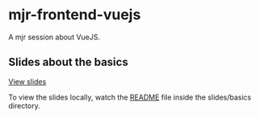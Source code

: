 # mjr-frontend-vuejs

A mjr session about VueJS.

## Slides about the basics

[View slides](http://uptight-branch.surge.sh)

To view the slides locally, watch the [README](./slides/basics/README.markdown) file inside the slides/basics directory.
